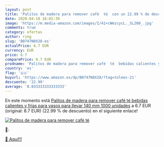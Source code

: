 ```yaml
---
layout: post
title: 'Palitos de madera para remover café  té  con un 22.99 % de descuento'
date: 2020-04-18 16:02:39
image: 'https://m.media-amazon.com/images/I/41+cWmzcycL._SL200_.jpg'
comments: true
category: ofertas
author: ring
slug: 'B0747N8X28-es'
actualPrice: 6.7 EUR
currency: EUR
price: 6.7
comparePrice: 8.7 EUR
prodname: 'Palitos de madera para remover café  té  bebidas calientes y frías  para vasos para llevar  140 mm  1000 unidades'
country: 'es'
flag: '🇪🇸'
buyurl: 'https://www.amazon.es/dp/B0747N8X28/?tag=tolees-21'
descuento: '22.99'
average: '8.033333333333333'
---
```


En este momento está [Palitos de madera para remover café  té  bebidas calientes y frías  para vasos para llevar  140 mm  1000 unidades](https://www.amazon.es/dp/B0747N8X28/?tag=tolees-21) a 6.7 EUR (original: 8.7 EUR) (22.99 %  de descuento) en el siguiente enlace!

[![Palitos de madera para remover café  té ](https://m.media-amazon.com/images/I/41+cWmzcycL._SL200_.jpg)](https://www.amazon.es/dp/B0747N8X28/?tag=tolees-21)

🔎:


[🛒 Aquí!!!](https://www.amazon.es/dp/B0747N8X28/?tag=tolees-21)
